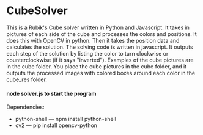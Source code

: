 # CubeSolver

This is a Rubik's Cube solver written in Python and Javascript.  It takes in pictures of each side of the cube and processes the colors and positions. It does this with OpenCV in python.  Then it takes the position data and calculates the solution. The solving code is written in javascript.  It outputs each step of the solution by listing the color to turn clockwise or counterclockwise (if it says "inverted").  Examples of the cube pictures are in the cube folder.  You place the cube pictures in the cube folder, and it outputs the processed images with colored boxes around each color in the cube_res folder.

#### node solver.js to start the program

Dependencies: 
  * python-shell — npm install python-shell  
  * cv2 — pip install opencv-python 
